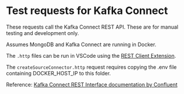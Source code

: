 # Test requests for Kafka Connect

These requests call the Kafka Connect REST API.  These are for manual testing and development only.

Assumes MongoDB and Kafka Connect are running in Docker.

The `.http` files can be run in VSCode using the [REST Client Extension](https://marketplace.visualstudio.com/items?itemName=humao.rest-client).

The `createSourceConnector.http` request requires copying the .env file containing DOCKER_HOST_IP to this folder.

Reference: [Kafka Connect REST Interface documentation by Confluent](https://docs.confluent.io/platform/current/connect/references/restapi.html)